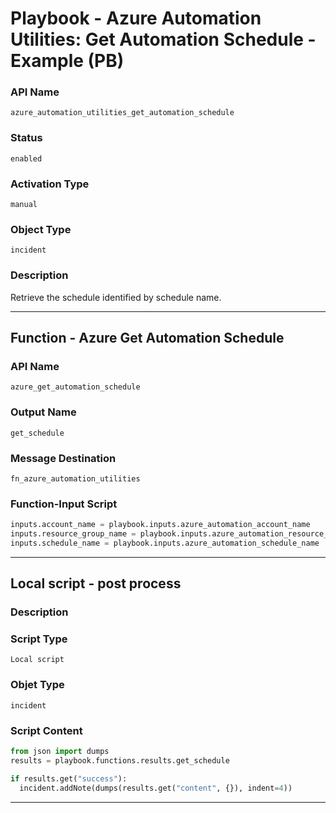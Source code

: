 <!--
    DO NOT MANUALLY EDIT THIS FILE
    THIS FILE IS AUTOMATICALLY GENERATED WITH resilient-sdk codegen
    Generated with resilient-sdk v49.1.51
-->

# Playbook - Azure Automation Utilities: Get Automation Schedule - Example (PB)

### API Name
`azure_automation_utilities_get_automation_schedule`

### Status
`enabled`

### Activation Type
`manual`

### Object Type
`incident`

### Description
Retrieve the schedule identified by schedule name.


---
## Function - Azure Get Automation Schedule

### API Name
`azure_get_automation_schedule`

### Output Name
`get_schedule`

### Message Destination
`fn_azure_automation_utilities`

### Function-Input Script
```python
inputs.account_name = playbook.inputs.azure_automation_account_name
inputs.resource_group_name = playbook.inputs.azure_automation_resource_group
inputs.schedule_name = playbook.inputs.azure_automation_schedule_name
```

---

## Local script - post process

### Description


### Script Type
`Local script`

### Objet Type
`incident`

### Script Content
```python
from json import dumps
results = playbook.functions.results.get_schedule

if results.get("success"):
  incident.addNote(dumps(results.get("content", {}), indent=4))
```

---

